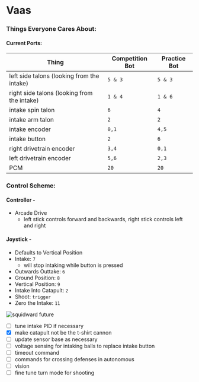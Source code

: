
# Vaas
### Things Everyone Cares About:
#### Current Ports: 
Thing | Competition Bot | Practice Bot
--------|-----------------------|------------------
left side talons (looking from the intake) | `5 & 3` | `5 & 3`
right side talons (looking from the intake) |  `1 & 4` | `1 & 6`
intake spin talon | `6` | `4`
intake arm talon | `2` | `2`
intake encoder | `0,1` | `4,5`
intake button | `2` | `6`
right drivetrain encoder | `3,4` | `0,1`
left drivetrain encoder | `5,6` | `2,3`
PCM | `20` | `20`

### Control Scheme:
#### Controller -
- Arcade Drive 
  - left stick controls forward and backwards, right stick controls left and right

#### Joystick -
- Defaults to Vertical Position
- Intake: `7` 
  - will stop intaking while button is pressed
- Outwards Outtake: `6`
- Ground Position: `8`
- Vertical Position: `9`
- Intake Into Catapult: `2`
- Shoot: `trigger`
- Zero the Intake: `11`

![squidward future](https://s-media-cache-ak0.pinimg.com/236x/bc/f8/97/bcf89787b054ba512c777abfad16fff4.jpg)
- [ ] tune intake PID if necessary
- [x] make catapult not be the t-shirt cannon
- [ ] update sensor base as necessary
- [ ] voltage sensing for intaking balls to replace intake button
- [ ] timeout command
- [ ] commands for crossing defenses in autonomous
- [ ] vision
- [ ] fine tune turn mode for shooting
